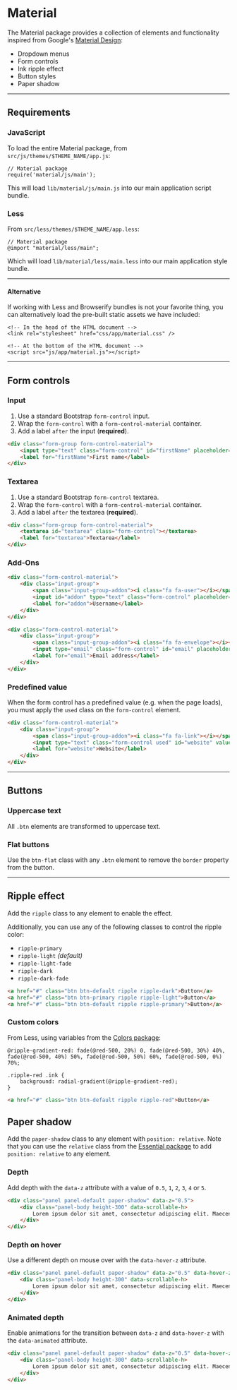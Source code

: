 # Material

The Material package provides a collection of elements and functionality inspired from Google's [Material Design](http://www.google.com/design/spec/material-design/introduction.html):

- Dropdown menus
- Form controls
- Ink ripple effect
- Button styles
- Paper shadow

---

## Requirements

### JavaScript

To load the entire Material package, from `src/js/themes/$THEME_NAME/app.js`:

	// Material package
	require('material/js/main');

This will load `lib/material/js/main.js` into our main application script bundle.

### Less

From `src/less/themes/$THEME_NAME/app.less`:

	// Material package
	@import "material/less/main";

Which will load `lib/material/less/main.less` into our main application style bundle.

---

#### Alternative

If working with Less and Browserify bundles is not your favorite thing, you can alternatively load the pre-built static assets we have included:

	<!-- In the head of the HTML document -->
	<link rel="stylesheet" href="css/app/material.css" />

	<!-- At the bottom of the HTML document -->
	<script src="js/app/material.js"></script>

---

## Form controls

### Input

1. Use a standard Bootstrap `form-control` input.
2. Wrap the `form-control` with a `form-control-material` container.
3. Add a label `after` the input (**required**).

```html
<div class="form-group form-control-material">
	<input type="text" class="form-control" id="firstName" placeholder="Your first name" />
	<label for="firstName">First name</label>
</div>
```

### Textarea

1. Use a standard Bootstrap `form-control` textarea.
2. Wrap the `form-control` with a `form-control-material` container.
3. Add a label `after` the textarea (**required**).

```html
<div class="form-group form-control-material">
	<textarea id="textarea" class="form-control"></textarea>
	<label for="textarea">Textarea</label>
</div>
```

### Add-Ons

```html
<div class="form-control-material">
	<div class="input-group">
		<span class="input-group-addon"><i class="fa fa-user"></i></span>
		<input id="addon" type="text" class="form-control" placeholder="Username" />
		<label for="addon">Username</label>
	</div>
</div>
```

```html
<div class="form-control-material">
	<div class="input-group">
		<span class="input-group-addon"><i class="fa fa-envelope"></i></span>
		<input type="email" class="form-control" id="email" placeholder="Email" />
		<label for="email">Email address</label>
	</div>
</div>
```

### Predefined value

When the form control has a predefined value (e.g. when the page loads), you must apply the `used` class on the `form-control` element.

```html
<div class="form-control-material">
	<div class="input-group">
		<span class="input-group-addon"><i class="fa fa-link"></i></span>
		<input type="text" class="form-control used" id="website" value="www.mosaicpro.biz"/>
		<label for="website">Website</label>
	</div>
</div>
```

---

## Buttons

### Uppercase text

All `.btn` elements are transformed to uppercase text.

### Flat buttons

Use the `btn-flat` class with any `.btn` element to remove the `border` property from the button.

---

## Ripple effect

Add the `ripple` class to any element to enable the effect.

Additionally, you can use any of the following classes to control the ripple color:

- `ripple-primary`
- `ripple-light` *(default)*
- `ripple-light-fade`
- `ripple-dark`
- `ripple-dark-fade`

```html
<a href="#" class="btn btn-default ripple ripple-dark">Button</a>
<a href="#" class="btn btn-primary ripple ripple-light">Button</a>
<a href="#" class="btn btn-default ripple ripple-primary">Button</a>
```

### Custom colors

From Less, using variables from the [Colors package](/reference/colors/index.html):

```
@ripple-gradient-red: fade(@red-500, 20%) 0, fade(@red-500, 30%) 40%, fade(@red-500, 40%) 50%, fade(@red-500, 50%) 60%, fade(@red-500, 0%) 70%;

.ripple-red .ink {
	background: radial-gradient(@ripple-gradient-red);
}
```

```html
<a href="#" class="btn btn-default ripple ripple-red">Button</a>
```

## Paper shadow

Add the `paper-shadow` class to any element with `position: relative`. Note that you can use the `relative` class from the [Essential package](/reference/essential/index.html) to add `position: relative` to any element.

### Depth

Add depth with the `data-z` attribute with a value of `0.5`, `1`, `2`, `3`, `4` or `5`.

```html
<div class="panel panel-default paper-shadow" data-z="0.5">
	<div class="panel-body height-300" data-scrollable-h>
		Lorem ipsum dolor sit amet, consectetur adipiscing elit. Maecenas sit amet suscipit lorem, sit amet vestibulum lectus. Proin luctus felis vitae velit mollis dictum. Duis id facilisis ex. Nullam eros tortor, convallis eu gravida eget, maximus in turpis. Suspendisse ornare lorem ac enim ultricies, sed volutpat leo volutpat.
	</div>
</div>
```

### Depth on hover

Use a different depth on mouse over with the `data-hover-z` attribute.

```html
<div class="panel panel-default paper-shadow" data-z="0.5" data-hover-z="2">
	<div class="panel-body height-300" data-scrollable-h>
		Lorem ipsum dolor sit amet, consectetur adipiscing elit. Maecenas sit amet suscipit lorem, sit amet vestibulum lectus. Proin luctus felis vitae velit mollis dictum. Duis id facilisis ex. Nullam eros tortor, convallis eu gravida eget, maximus in turpis. Suspendisse ornare lorem ac enim ultricies, sed volutpat leo volutpat.
	</div>
</div>
```

### Animated depth

Enable animations for the transition between `data-z` and `data-hover-z` with the `data-animated` attribute.

```html
<div class="panel panel-default paper-shadow" data-z="0.5" data-hover-z="2" data-animated>
	<div class="panel-body height-300" data-scrollable-h>
		Lorem ipsum dolor sit amet, consectetur adipiscing elit. Maecenas sit amet suscipit lorem, sit amet vestibulum lectus. Proin luctus felis vitae velit mollis dictum. Duis id facilisis ex. Nullam eros tortor, convallis eu gravida eget, maximus in turpis. Suspendisse ornare lorem ac enim ultricies, sed volutpat leo volutpat.
	</div>
</div>
```